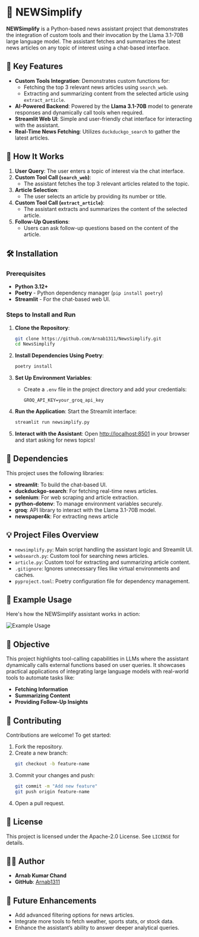 # 📰 NEWSimplify

**NEWSimplify** is a Python-based news assistant project that demonstrates the integration of custom tools and their invocation by the Llama 3.1-70B large language model. The assistant fetches and summarizes the latest news articles on any topic of interest using a chat-based interface.

## 🌟 Key Features
- **Custom Tools Integration**: Demonstrates custom functions for:
  - Fetching the top 3 relevant news articles using `search_web`.
  - Extracting and summarizing content from the selected article using `extract_article`.
- **AI-Powered Backend**: Powered by the **Llama 3.1-70B** model to generate responses and dynamically call tools when required.
- **Streamlit Web UI**: Simple and user-friendly chat interface for interacting with the assistant.
- **Real-Time News Fetching**: Utilizes `duckduckgo_search` to gather the latest articles.

## 🚀 How It Works
1. **User Query**: The user enters a topic of interest via the chat interface.
2. **Custom Tool Call (`search_web`)**:
   - The assistant fetches the top 3 relevant articles related to the topic.
3. **Article Selection**:
   - The user selects an article by providing its number or title.
4. **Custom Tool Call (`extract_article`)**:
   - The assistant extracts and summarizes the content of the selected article.
5. **Follow-Up Questions**:
   - Users can ask follow-up questions based on the content of the article.

## 🛠️ Installation

### Prerequisites
- **Python 3.12+**
- **Poetry** - Python dependency manager (`pip install poetry`)
- **Streamlit** - For the chat-based web UI.

### Steps to Install and Run
1. **Clone the Repository**:
   ```bash
   git clone https://github.com/Arnab1311/NewsSimplify.git
   cd NewsSimplify
   ```

2. **Install Dependencies Using Poetry**:
   ```bash
   poetry install
   ```

3. **Set Up Environment Variables**:
   - Create a `.env` file in the project directory and add your credentials:
     ```env
     GROQ_API_KEY=your_groq_api_key
     ```

4. **Run the Application**:
   Start the Streamlit interface:
   ```bash
   streamlit run newsimplify.py
   ```

5. **Interact with the Assistant**:
   Open [http://localhost:8501](http://localhost:8501) in your browser and start asking for news topics!

## 🧰 Dependencies
This project uses the following libraries:
- **streamlit**: To build the chat-based UI.
- **duckduckgo-search**: For fetching real-time news articles.
- **selenium**: For web scraping and article extraction.
- **python-dotenv**: To manage environment variables securely.
- **groq**: API library to interact with the Llama 3.1-70B model.
- **newspaper4k**: For extracting news article

## 💡 Project Files Overview
- `newsimplify.py`: Main script handling the assistant logic and Streamlit UI.
- `websearch.py`: Custom tool for searching news articles.
- `article.py`: Custom tool for extracting and summarizing article content.
- `.gitignore`: Ignores unnecessary files like virtual environments and caches.
- `pyproject.toml`: Poetry configuration file for dependency management.

## 🧪 Example Usage
Here's how the NEWSimplify assistant works in action:

![Example Usage](assets/Demo.gif)


## 🎯 Objective
This project highlights tool-calling capabilities in LLMs where the assistant dynamically calls external functions based on user queries. It showcases practical applications of integrating large language models with real-world tools to automate tasks like:
- **Fetching Information**
- **Summarizing Content**
- **Providing Follow-Up Insights**

## 🤝 Contributing
Contributions are welcome! To get started:
1. Fork the repository.
2. Create a new branch:
   ```bash
   git checkout -b feature-name
   ```
3. Commit your changes and push:
   ```bash
   git commit -m "Add new feature"
   git push origin feature-name
   ```
4. Open a pull request.

## 📄 License
This project is licensed under the Apache-2.0 License. See `LICENSE` for details.

## 🧑‍💻 Author
- **Arnab Kumar Chand**
- **GitHub**: [Arnab1311](https://github.com/Arnab1311)

## 🚀 Future Enhancements
- Add advanced filtering options for news articles.
- Integrate more tools to fetch weather, sports stats, or stock data.
- Enhance the assistant’s ability to answer deeper analytical queries.


